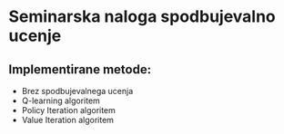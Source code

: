 ﻿# Seminarska naloga spodbujevalno ucenje
 
## Implementirane metode:
- Brez spodbujevalnega ucenja
- Q-learning algoritem
- Policy Iteration algoritem
- Value Iteration algoritem
